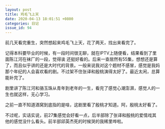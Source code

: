 ```yaml
---
layout: post
title: 鸡毛飞上天
date: 2020-04-13 18:01:51 +0800
categories: 日记
issue_id: 94
---
```


前几天看完重生，突然想起来鸡毛飞上天，花了两天，找出来看完了。

记得本科要毕业的时候，有一段时间很无聊，就在IPTV上随便看，结果看到了里面陈江河在袜厂的一段，觉得诶 还挺好看的。后来一查居然有55集，想想还是算了，而且似乎讲的还是大时代的背景。一般来说我对这个题材不感冒，感觉是我妈那个年纪的人会喜欢看的剧。不过架不住张译和殷桃演得太好了。最近太闲，总算能补完了。

剧里讲了陈江河和骆玉珠从青年到老年的一生，看完了感觉心潮澎湃，感觉人的一生也就这样，无心学习。

之前一直不知道酒窝到底指的是啥，这剧里看了殷桃才知道。阿，殷桃太好看了。

不过呢，实话实说，前27集感觉会好看一点，后半部除了张译和殷桃的爱情戏其他的感觉没什么看头。前半部邱英杰死的时候哭的我稀里哗啦。


